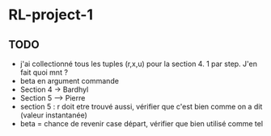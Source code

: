 # RL-project-1

## TODO

* j'ai collectionné tous les tuples (r,x,u) pour la section 4. 1 par step. J'en fait quoi mnt ?
* beta en argument commande
* Section 4 -> Bardhyl
* Section 5 --> Pierre
* section 5 : r doit etre trouvé aussi, vérifier que c'est bien comme on a dit (valeur instantanée)
* beta = chance de revenir case départ, vérifier que bien utilisé comme tel

